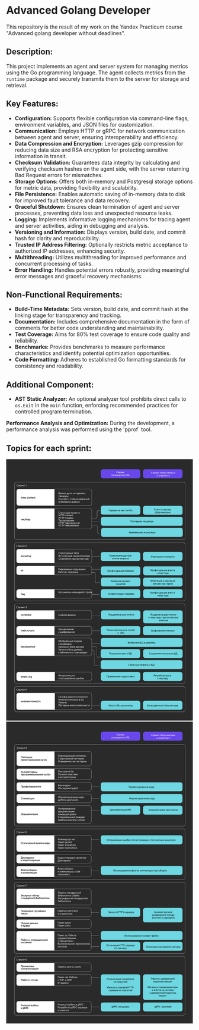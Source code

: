 # Advanced Golang Developer

This repository is the result of my work on the Yandex Practicum course "Advanced golang developer without deadlines".

## Description:

This project implements an agent and server system for managing metrics using the Go programming language. The agent collects metrics from the `runtime` package and securely transmits them to the server for storage and retrieval.

## Key Features:

- **Configuration:** Supports flexible configuration via command-line flags, environment variables, and JSON files for customization.
- **Communication:** Employs HTTP or gRPC for network communication between agent and server, ensuring interoperability and efficiency.
- **Data Compression and Encryption:** Leverages gzip compression for reducing data size and RSA encryption for protecting sensitive information in transit.
- **Checksum Validation:** Guarantees data integrity by calculating and verifying checksum hashes on the agent side, with the server returning Bad Request errors for mismatches.
- **Storage Options:** Offers both in-memory and Postgresql storage options for metric data, providing flexibility and scalability.
- **File Persistence:** Enables automatic saving of in-memory data to disk for improved fault tolerance and data recovery.
- **Graceful Shutdown:** Ensures clean termination of agent and server processes, preventing data loss and unexpected resource leaks.
- **Logging:** Implements informative logging mechanisms for tracing agent and server activities, aiding in debugging and analysis.
- **Versioning and Information:** Displays version, build date, and commit hash for clarity and reproducibility.
- **Trusted IP Address Filtering:** Optionally restricts metric acceptance to authorized IP addresses, enhancing security.
- **Multithreading:** Utilizes multithreading for improved performance and concurrent processing of tasks.
- **Error Handling:** Handles potential errors robustly, providing meaningful error messages and graceful recovery mechanisms.

## Non-Functional Requirements:

- **Build-Time Metadata:** Sets version, build date, and commit hash at the linking stage for transparency and tracking.
- **Documentation:** Includes comprehensive documentation in the form of comments for better code understanding and maintainability.
- **Test Coverage:** Aims for 80% test coverage to ensure code quality and reliability.
- **Benchmarks:** Provides benchmarks to measure performance characteristics and identify potential optimization opportunities.
- **Code Formatting:** Adheres to established Go formatting standards for consistency and readability.

## Additional Component:

- **AST Static Analyzer:** An optional analyzer tool prohibits direct calls to `os.Exit` in the `main` function, enforcing recommended practices for controlled program termination.


**Performance Analysis and Optimization:**
During the development, a performance analysis was performed using the 'pprof` tool.

## Topics for each sprint:
![1-4 sprint](readme/Image-3.png)
![5-8 sprint](readme/Image-4.png)